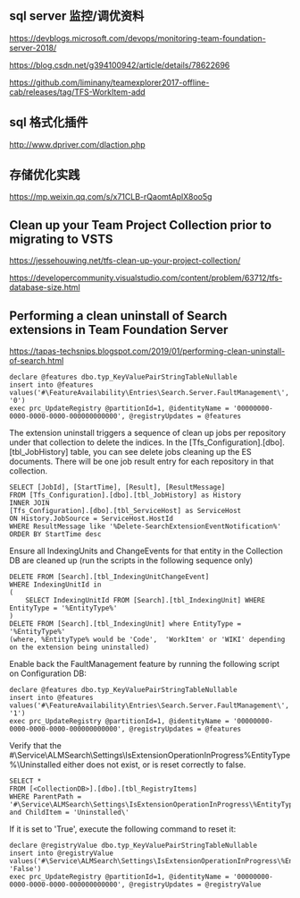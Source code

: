 ## sql server 监控/调优资料

https://devblogs.microsoft.com/devops/monitoring-team-foundation-server-2018/

https://blog.csdn.net/g394100942/article/details/78622696

https://github.com/liminany/teamexplorer2017-offline-cab/releases/tag/TFS-WorkItem-add

## sql 格式化插件

http://www.dpriver.com/dlaction.php

## 存储优化实践
https://mp.weixin.qq.com/s/x71CLB-rQaomtAplX8oo5g

## Clean up your Team Project Collection prior to migrating to VSTS

https://jessehouwing.net/tfs-clean-up-your-project-collection/

https://developercommunity.visualstudio.com/content/problem/63712/tfs-database-size.html



## Performing a clean uninstall of Search extensions in Team Foundation Server 

https://tapas-techsnips.blogspot.com/2019/01/performing-clean-uninstall-of-search.html


```
declare @features dbo.typ_KeyValuePairStringTableNullable
insert into @features values('#\FeatureAvailability\Entries\Search.Server.FaultManagement\', '0')
exec prc_UpdateRegistry @partitionId=1, @identityName = '00000000-0000-0000-0000-000000000000', @registryUpdates = @features
```

The extension uninstall triggers a sequence of clean up jobs per repository under that collection to delete the indices. In the [Tfs_Configuration].[dbo].[tbl_JobHistory] table, you can see delete jobs cleaning up the ES documents. There will be one job result entry for each repository in that collection.

```
SELECT [JobId], [StartTime], [Result], [ResultMessage]
FROM [Tfs_Configuration].[dbo].[tbl_JobHistory] as History
INNER JOIN
[Tfs_Configuration].[dbo].[tbl_ServiceHost] as ServiceHost
ON History.JobSource = ServiceHost.HostId
WHERE ResultMessage like '%Delete-SearchExtensionEventNotification%'
ORDER BY StartTime desc
```

Ensure all IndexingUnits and ChangeEvents for that entity in the Collection DB are cleaned up (run the scripts in the following sequence only)

```
DELETE FROM [Search].[tbl_IndexingUnitChangeEvent]
WHERE IndexingUnitId in
(
    SELECT IndexingUnitId FROM [Search].[tbl_IndexingUnit] WHERE EntityType = '%EntityType%' 
)
DELETE FROM [Search].[tbl_IndexingUnit] where EntityType = '%EntityType%'
(where, %EntityType% would be 'Code',  'WorkItem' or 'WIKI' depending on the extension being uninstalled)
```

Enable back the FaultManagement feature by running the following script on Configuration DB:
```
declare @features dbo.typ_KeyValuePairStringTableNullable
insert into @features values('#\FeatureAvailability\Entries\Search.Server.FaultManagement\', '1')
exec prc_UpdateRegistry @partitionId=1, @identityName = '00000000-0000-0000-0000-000000000000', @registryUpdates = @features
```

Verify that the #\Service\ALMSearch\Settings\IsExtensionOperationInProgress\%EntityType%\Uninstalled either does not exist, or is reset correctly to false.

```
SELECT *
FROM [<CollectionDB>].[dbo].[tbl_RegistryItems]
WHERE ParentPath = '#\Service\ALMSearch\Settings\IsExtensionOperationInProgress\%EntityType%\' and ChildItem = 'Uninstalled\'
```
    
If it is set to 'True', execute the following command to reset it:

```
declare @registryValue dbo.typ_KeyValuePairStringTableNullable
insert into @registryValue values('#\Service\ALMSearch\Settings\IsExtensionOperationInProgress\%EntityType%\Uninstalled\', 'False')
exec prc_UpdateRegistry @partitionId=1, @identityName = '00000000-0000-0000-0000-000000000000', @registryUpdates = @registryValue
```










